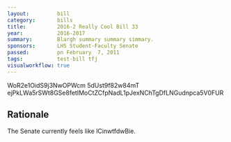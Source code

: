 ```yaml
---
layout:         bill
category:       bills
title:          2016-2 Really Cool Bill 33
year:           2016-2017
summary:        Blargh summary summary simmary.
sponsors:       LHS Student-Faculty Senate
passed:         pn February  7, 2011
tags:           test-bill tfj
visualworkflow: true
---
```



WoR2e1OidS9j3NwOPWcm 5dUst9f82w84mT ejPkLWa5rSWt8GSe8fetIMoCtZCfpNadL1pJexNChTgDfLNGudnpca5V0FUR 




Rationale
---------
The Senate currently feels like lCinwtfdwBie.
